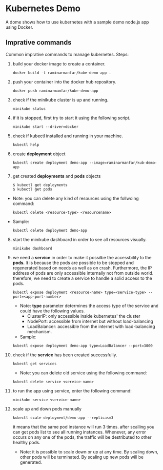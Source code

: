 # Kubernetes Demo

A dome shows how to use kubernetes with a sample demo node.js app using Docker.

## Imprative commands

Common imprative commands to manage kubernetes.
Steps:

1. build your docker image to create a container.
   ```
   docker build -t raminarmanfar/kube-demo-app .
   ```
2. push your container into the docker hub repository.
   ```
   docker push raminarmanfar/kube-demo-app
   ```
3. check if the minikube cluster is up and running.
   ```
   minikube status
   ```
4. if it is stopped, first try to start it using the following script.
   ```
   minikube start --driver=docker
   ```
5. check if kubectl installed and running in your machine.
   ```
   kubectl help
   ```
6. create **deployment** object
   ```
   kubectl create deployment demo-app --image=raminarmanfar/kub-demo-app
   ```
7. get created **deployments** and **pods** objects
   ```
   $ kubectl get deployments
   $ kubectl get pods
   ```

- Note: you can delete any kind of resources using the follwoing command:
  ```
  kubectl delete <resource-type> <resourcename>
  ```
- Sample:
  ```
  kubectl delete deployment demo-app
  ```

8. start the minikube dashboard in order to see all resources visually.
   ```
   minikube dashboard
   ```
9. we need a **service** in order to make it possilbe the accessbility to the **pods**. It is because the pods are possible to be stopped and regenerated based on needs as well as on crash. Furthermore, the IP address of pods are only accessible internally not from outside world. therefore, we need to create a service to handle a solid access to the pods.

   ```
   kubectl expose deployment <resource-name> type=<service-type> --port=<app-port-number>
   ```

   - Note: **type** parameter determines the access type of the service and could have the following values.
     - ClusterIP: only accessible inside kubernetes' the cluster
     - NodePort: accessible from internet but without load-balancing
     - LoadBalancer: accessible from the internet with load-balancing mechanism.
   - Sample:

   ```
   kubectl expose deployment demo-app type=LoadBalancer --port=3000
   ```

10. check if the **service** has been created successfully.
    ```
    kubectl get services
    ```
    - Note: you can delete old service using the following command:
    ```
    kubectl delete service <service-name>
    ```
11. to run the app using service, enter the following command:
    ```
    minikube service <service-name>
    ```
12. scale up and down pods manually
    ```
    kubectl scale deployment/demo-app --replicas=3
    ```
    it means that the same pod instance will run 3 times. after scalling you can get pods list to see all running instances. Whenever, any error occurs on any one of the pods, the traffic will be destributed to other healthy pods.
    - Note: it is possible to scale down or up at any time. By scaling down, other pods will be terminated. By scaling up new pods will be generated.
